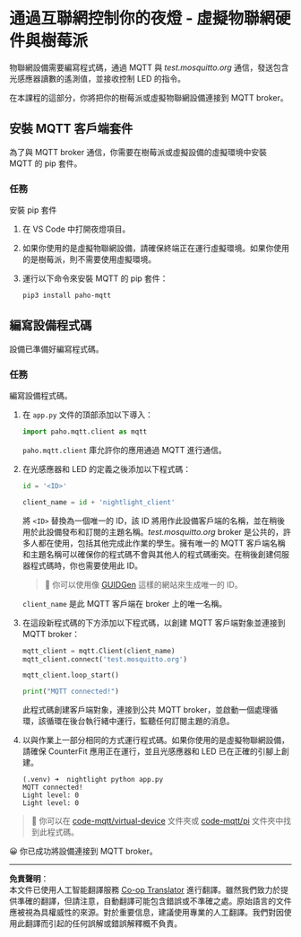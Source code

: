 <!--
CO_OP_TRANSLATOR_METADATA:
{
  "original_hash": "90fb93446e03c38f3c0e4009c2471906",
  "translation_date": "2025-08-26T15:00:39+00:00",
  "source_file": "1-getting-started/lessons/4-connect-internet/single-board-computer-mqtt.md",
  "language_code": "hk"
}
-->
# 通過互聯網控制你的夜燈 - 虛擬物聯網硬件與樹莓派

物聯網設備需要編寫程式碼，通過 MQTT 與 *test.mosquitto.org* 通信，發送包含光感應器讀數的遙測值，並接收控制 LED 的指令。

在本課程的這部分，你將把你的樹莓派或虛擬物聯網設備連接到 MQTT broker。

## 安裝 MQTT 客戶端套件

為了與 MQTT broker 通信，你需要在樹莓派或虛擬設備的虛擬環境中安裝 MQTT 的 pip 套件。

### 任務

安裝 pip 套件

1. 在 VS Code 中打開夜燈項目。

1. 如果你使用的是虛擬物聯網設備，請確保終端正在運行虛擬環境。如果你使用的是樹莓派，則不需要使用虛擬環境。

1. 運行以下命令來安裝 MQTT 的 pip 套件：

    ```sh
    pip3 install paho-mqtt
    ```

## 編寫設備程式碼

設備已準備好編寫程式碼。

### 任務

編寫設備程式碼。

1. 在 `app.py` 文件的頂部添加以下導入：

    ```python
    import paho.mqtt.client as mqtt
    ```

    `paho.mqtt.client` 庫允許你的應用通過 MQTT 進行通信。

1. 在光感應器和 LED 的定義之後添加以下程式碼：

    ```python
    id = '<ID>'

    client_name = id + 'nightlight_client'
    ```

    將 `<ID>` 替換為一個唯一的 ID，該 ID 將用作此設備客戶端的名稱，並在稍後用於此設備發布和訂閱的主題名稱。*test.mosquitto.org* broker 是公共的，許多人都在使用，包括其他完成此作業的學生。擁有唯一的 MQTT 客戶端名稱和主題名稱可以確保你的程式碼不會與其他人的程式碼衝突。在稍後創建伺服器程式碼時，你也需要使用此 ID。

    > 💁 你可以使用像 [GUIDGen](https://www.guidgen.com) 這樣的網站來生成唯一的 ID。

    `client_name` 是此 MQTT 客戶端在 broker 上的唯一名稱。

1. 在這段新程式碼的下方添加以下程式碼，以創建 MQTT 客戶端對象並連接到 MQTT broker：

    ```python
    mqtt_client = mqtt.Client(client_name)
    mqtt_client.connect('test.mosquitto.org')
    
    mqtt_client.loop_start()

    print("MQTT connected!")
    ```

    此程式碼創建客戶端對象，連接到公共 MQTT broker，並啟動一個處理循環，該循環在後台執行緒中運行，監聽任何訂閱主題的消息。

1. 以與作業上一部分相同的方式運行程式碼。如果你使用的是虛擬物聯網設備，請確保 CounterFit 應用正在運行，並且光感應器和 LED 已在正確的引腳上創建。

    ```output
    (.venv) ➜  nightlight python app.py 
    MQTT connected!
    Light level: 0
    Light level: 0
    ```

> 💁 你可以在 [code-mqtt/virtual-device](../../../../../1-getting-started/lessons/4-connect-internet/code-mqtt/virtual-device) 文件夾或 [code-mqtt/pi](../../../../../1-getting-started/lessons/4-connect-internet/code-mqtt/pi) 文件夾中找到此程式碼。

😀 你已成功將設備連接到 MQTT broker。

---

**免責聲明**：  
本文件已使用人工智能翻譯服務 [Co-op Translator](https://github.com/Azure/co-op-translator) 進行翻譯。雖然我們致力於提供準確的翻譯，但請注意，自動翻譯可能包含錯誤或不準確之處。原始語言的文件應被視為具權威性的來源。對於重要信息，建議使用專業的人工翻譯。我們對因使用此翻譯而引起的任何誤解或錯誤解釋概不負責。